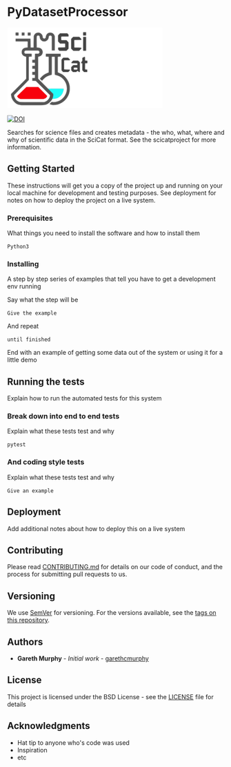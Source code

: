 # PyDatasetProcessor

![scicat-logo.png](./scicat-logo.png)

[![DOI](https://zenodo.org/badge/136446750.svg)](https://zenodo.org/badge/latestdoi/136446750)


Searches for science files and creates metadata - the who, what, where and why of scientific data in the SciCat format.
See the scicatproject for more information. 

## Getting Started

These instructions will get you a copy of the project up and running on your local machine for development and testing purposes. See deployment for notes on how to deploy the project on a live system.

### Prerequisites

What things you need to install the software and how to install them

```
Python3
```

### Installing

A step by step series of examples that tell you have to get a development env running

Say what the step will be

```
Give the example
```

And repeat

```
until finished
```

End with an example of getting some data out of the system or using it for a little demo

## Running the tests

Explain how to run the automated tests for this system



### Break down into end to end tests

Explain what these tests test and why

```
pytest
```

### And coding style tests

Explain what these tests test and why

```
Give an example
```

## Deployment

Add additional notes about how to deploy this on a live system


## Contributing

Please read [CONTRIBUTING.md](https://gist.github.com/PurpleBooth/b24679402957c63ec426) for details on our code of conduct, and the process for submitting pull requests to us.

## Versioning

We use [SemVer](http://semver.org/) for versioning. For the versions available, see the [tags on this repository](https://github.com/garethcmurphy/PyMetadataCREATOR/tags). 

## Authors

* **Gareth Murphy** - *Initial work* - [garethcmurphy](https://github.com/garethcmurphy)

## License

This project is licensed under the BSD License - see the [LICENSE](LICENSE) file for details

## Acknowledgments

* Hat tip to anyone who's code was used
* Inspiration
* etc

